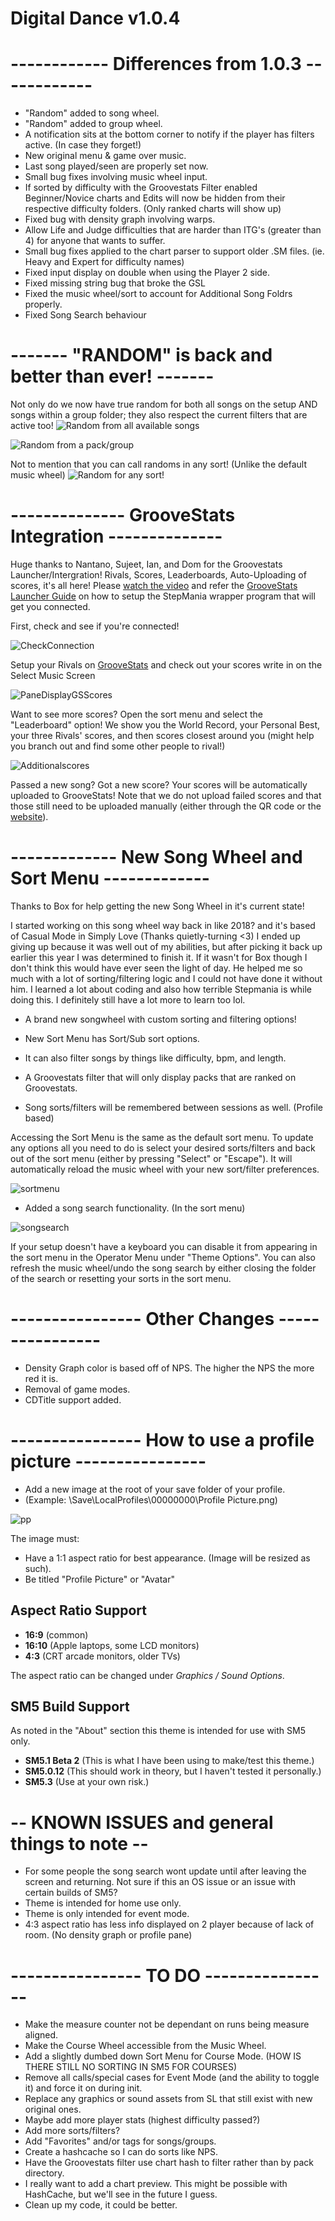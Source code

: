 # Digital Dance v1.0.4

# ------------ Differences from 1.0.3 ------------
- "Random" added to song wheel.
- "Random" added to group wheel.
- A notification sits at the bottom corner to notify if the player has filters active. (In case they forget!)
- New original menu & game over music.
- Last song played/seen are properly set now.
- Small bug fixes involving music wheel input.
- If sorted by difficulty with the Groovestats Filter enabled Beginner/Novice charts and Edits will now be hidden from their respective difficulty folders. (Only ranked charts will show up)
- Fixed bug with density graph involving warps.
- Allow Life and Judge difficulties that are harder than ITG's (greater than 4) for anyone that wants to suffer.
- Small bug fixes applied to the chart parser to support older .SM files. (ie. Heavy and Expert for difficulty names)
- Fixed input display on double when using the Player 2 side.
- Fixed missing string bug that broke the GSL
- Fixed the music wheel/sort to account for Additional Song Foldrs properly.
- Fixed Song Search behaviour

# ------- "RANDOM" is back and better than ever! -------
Not only do we now have true random for both all songs on the setup AND songs within a group folder; they also respect the current filters that are active too!
![Random from all available songs](https://i.imgur.com/6CrXWxG.png)

![Random from a pack/group](https://i.imgur.com/0tn3JsT.png)

Not to mention that you can call randoms in any sort! (Unlike the default music wheel)
![Random for any sort!](https://i.imgur.com/vwoDD9Z.png)


# -------------- GrooveStats Integration --------------
Huge thanks to Nantano, Sujeet, Ian, and Dom for the Groovestats Launcher/Intergration!
Rivals, Scores, Leaderboards, Auto-Uploading of scores, it's all here! Please [watch the video](https://www.youtube.com/watch?v=8yMzp7xMQq0) and refer the [GrooveStats Launcher Guide](https://github.com/GrooveStats/gslauncher#readme) on how to setup the StepMania wrapper program that will get you connected.

First, check and see if you're connected!

![CheckConnection](https://i.imgur.com/QQOsCG9.png)

Setup your Rivals on [GrooveStats](https://groovestats.com/index.php?page=register&action=update) and check out your scores write in on the Select Music Screen

![PaneDisplayGSScores](https://i.imgur.com/BrTCdFy.png)

Want to see more scores? Open the sort menu and select the "Leaderboard" option! We show you the World Record, your Personal Best, your three Rivals' scores, and then scores closest around you (might help you branch out and find some other people to rival!)

![Additionalscores](https://i.imgur.com/YOiiCcr.png)

Passed a new song? Got a new score? Your scores will be automatically uploaded to GrooveStats! Note that we do not upload failed scores and that those still need to be uploaded manually (either through the QR code or the [website](https://groovestats.com/)).

# ------------- New Song Wheel and Sort Menu -------------
Thanks to Box for help getting the new Song Wheel in it's current state!

I started working on this song wheel way back in like 2018? and it's based of Casual Mode in Simply Love (Thanks quietly-turning <3)
I ended up giving up because it was well out of my abilities, but after picking it back up earlier this year I was determined to finish it. If it wasn't for Box though I don't think this would have ever seen the light of day. He helped me so much with a lot of sorting/filtering logic and I could not have done it without him. I learned a lot about coding and also how terrible Stepmania is while doing this. I definitely still have a lot more to learn too lol.

- A brand new songwheel with custom sorting and filtering options!

- New Sort Menu has Sort/Sub sort options.

- It can also filter songs by things like difficulty, bpm, and length.

- A Groovestats filter that will only display packs that are ranked on Groovestats.

- Song sorts/filters will be remembered between sessions as well. (Profile based)

Accessing the Sort Menu is the same as the default sort menu. To update any options all you need to do is select your desired sorts/filters and back out of the sort menu (either by pressing "Select" or "Escape"). It will automatically reload the music wheel with your new sort/filter preferences.

![sortmenu](https://i.imgur.com/zxYdwMk.png)

- Added a song search functionality. (In the sort menu)

![songsearch](https://i.imgur.com/bZ4R32V.png)

If your setup doesn't have a keyboard you can disable it from appearing in the sort menu in the Operator Menu under "Theme Options".
You can also refresh the music wheel/undo the song search by either closing the folder of the search or resetting your sorts in the sort menu.

# ---------------- Other Changes ----------------

- Density Graph color is based off of NPS. The higher the NPS the more red it is.
- Removal of game modes.
- CDTitle support added.

# ---------------- How to use a profile picture ----------------

- Add a new image at the root of your save folder of your profile.
- (Example: \Save\LocalProfiles\00000000\Profile Picture.png)

![pp](https://i.imgur.com/YDMuJjY.png)

The image must:
- Have a 1:1 aspect ratio for best appearance. (Image will be resized as such).
- Be titled "Profile Picture" or "Avatar"

## Aspect Ratio Support

  * <strong>16:9</strong> (common)
  * <strong>16:10</strong> (Apple laptops, some LCD monitors)
  * <strong>4:3</strong> (CRT arcade monitors, older TVs)
  
The aspect ratio can be changed under *Graphics / Sound Options*.

## SM5 Build Support
As noted in the "About" section this theme is intended for use with SM5 only.
* <strong>SM5.1 Beta 2</strong> (This is what I have been using to make/test this theme.)
* <strong>SM5.0.12</strong> (This should work in theory, but I haven't tested it personally.)
* <strong>SM5.3</strong> (Use at your own risk.)


# -- KNOWN ISSUES and general things to note --
- For some people the song search wont update until after leaving the screen and returning. Not sure if this an OS issue or an issue with certain builds of SM5?
- Theme is intended for home use only.
- Theme is only intended for event mode.
- 4:3 aspect ratio has less info displayed on 2 player because of lack of room. (No density graph or profile pane)

# ---------------- TO DO ----------------
- Make the measure counter not be dependant on runs being measure aligned.
- Make the Course Wheel accessible from the Music Wheel.
- Add a slightly dumbed down Sort Menu for Course Mode. (HOW IS THERE STILL NO SORTING IN SM5 FOR COURSES)
- Remove all calls/special cases for Event Mode (and the ability to toggle it) and force it on during init.
- Replace any graphics or sound assets from SL that still exist with new original ones.
- Maybe add more player stats (highest difficulty passed?)
- Add more sorts/filters?
- Add "Favorites" and/or tags for songs/groups.
- Create a hashcache so I can do sorts like NPS.
- Have the Groovestats filter use chart hash to filter rather than by pack directory.
- I really want to add a chart preview. This might be possible with HashCache, but we'll see in the future I guess.
- Clean up my code, it could be better.
